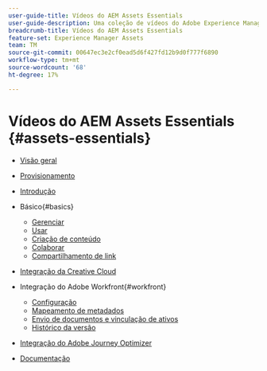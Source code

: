 ```yaml
---
user-guide-title: Vídeos do AEM Assets Essentials
user-guide-description: Uma coleção de vídeos do Adobe Experience Manager Assets Essentials.
breadcrumb-title: Vídeos do AEM Assets Essentials
feature-set: Experience Manager Assets
team: TM
source-git-commit: 00647ec3e2cf0ead5d6f427fd12b9d0f777f6890
workflow-type: tm+mt
source-wordcount: '68'
ht-degree: 17%

---
```



# Vídeos do AEM Assets Essentials {#assets-essentials}

+ [Visão geral](overview.md)

+ [Provisionamento](./provisioning.md)
+ [Introdução](./getting-started.md)

+ Básico{#basics}
   + [Gerenciar](basics/managing.md)
   + [Usar](basics/using.md)
   + [Criação de conteúdo](basics/creating.md)
   + [Colaborar](basics/collaborating.md)
   + [Compartilhamento de link](basics/link-sharing.md)

+ [Integração da Creative Cloud](integrations/creative-cloud.md)

+ Integração do Adobe Workfront{#workfront}
   + [Configuração](./integrations/workfront/configure.md)
   + [Mapeamento de metadados](./integrations/workfront/map-metadata.md)
   + [Envio de documentos e vinculação de ativos](./integrations/workfront/link-send.md)
   + [Histórico da versão](./integrations/workfront/versions.md)

+ [Integração do Adobe Journey Optimizer](https://experienceleague.adobe.com/docs/journey-optimizer-learn/tutorials/create-messages/create-email-content-with-the-message-editor.html)

+ [Documentação](https://experienceleague.adobe.com/docs/experience-manager-assets-essentials/help/introduction.html)